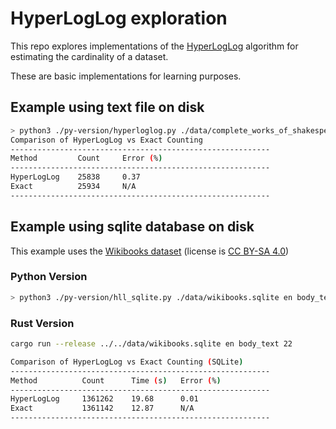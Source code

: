 # HyperLogLog exploration 

This repo explores implementations of the [HyperLogLog](https://www.wikipedia.org/wiki/HyperLogLog) algorithm for estimating the cardinality of a dataset.

These are basic implementations for learning purposes.

## Example using text file on disk

```sh
> python3 ./py-version/hyperloglog.py ./data/complete_works_of_shakespeare.txt 16
Comparison of HyperLogLog vs Exact Counting
----------------------------------------------------------
Method         Count     Error (%)
----------------------------------------------------------
HyperLogLog    25838     0.37
Exact          25934     N/A
----------------------------------------------------------
```

## Example using sqlite database on disk

This example uses the [Wikibooks dataset](https://www.kaggle.com/datasets/dhruvildave/wikibooks-dataset) (license is [CC BY-SA 4.0](https://creativecommons.org/licenses/by-sa/4.0/))

### Python Version

```sh
> python3 ./py-version/hll_sqlite.py ./data/wikibooks.sqlite en body_text 20
```

### Rust Version

```sh
cargo run --release ../../data/wikibooks.sqlite en body_text 22

Comparison of HyperLogLog vs Exact Counting (SQLite)
----------------------------------------------------------
Method          Count      Time (s)   Error (%)
----------------------------------------------------------
HyperLogLog     1361262    19.68      0.01
Exact           1361142    12.87      N/A
----------------------------------------------------------
```
